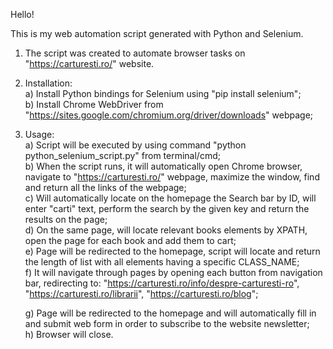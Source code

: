 Hello!

This is my web automation script generated with Python and Selenium.
1. The script was created to automate browser tasks on "https://carturesti.ro/" website.
2. Installation:\
	a) Install Python bindings for Selenium using "pip install selenium";\
	b) Install Chrome WebDriver from "https://sites.google.com/chromium.org/driver/downloads" webpage;
3. Usage:\
	a) Script will be executed by using command "python python_selenium_script.py" from terminal/cmd;\
	b) When the script runs, it will automatically open Chrome browser, navigate to "https://carturesti.ro/" webpage, maximize the window, find and return all the links of the webpage;\
	c) Will automatically locate on the homepage the Search bar by ID, will enter "carti" text, perform the search by the given key and return the results on the page;\
	d) On the same page, will locate relevant books elements by XPATH, open the page for each book and add them to cart;\
	e) Page will be redirected to the homepage, script will locate and return the length of list with all elements having a specific CLASS_NAME;\
	f) It will navigate through pages by opening each button from navigation bar, redirecting to: "https://carturesti.ro/info/despre-carturesti-ro", "https://carturesti.ro/librarii", "https://carturesti.ro/blog";

 	g) Page will be redirected to the homepage and will automatically fill in and submit web form in order to subscribe to the website newsletter;\
	h) Browser will close.
